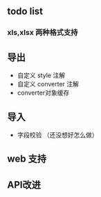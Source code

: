 ## todo list

### xls,xlsx 两种格式支持

## 导出
+ 自定义 style 注解
+ 自定义 converter 注解
+ converter对象缓存
## 导入
- 字段校验 （还没想好怎么做）

## web 支持

## API改进